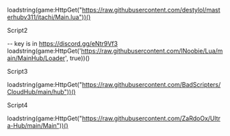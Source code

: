 loadstring(game:HttpGet("https://raw.githubusercontent.com/destylol/masterhubv311/itachi/Main.lua"))()

Script2

-- key is in https://discord.gg/eNtr9Vf3
loadstring(game:HttpGet('https://raw.githubusercontent.com/INoobie/Lua/main/MainHub/Loader', true))()

Script3

loadstring(game:HttpGet("https://raw.githubusercontent.com/BadScripters/CloudHub/main/hub"))() 

Script4

loadstring(game:HttpGet("https://raw.githubusercontent.com/ZaRdoOx/Ultra-Hub/main/Main"))()

